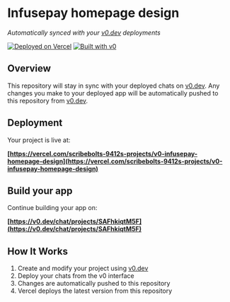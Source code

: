 # Infusepay homepage design

*Automatically synced with your [v0.dev](https://v0.dev) deployments*

[![Deployed on Vercel](https://img.shields.io/badge/Deployed%20on-Vercel-black?style=for-the-badge&logo=vercel)](https://vercel.com/scribebolts-9412s-projects/v0-infusepay-homepage-design)
[![Built with v0](https://img.shields.io/badge/Built%20with-v0.dev-black?style=for-the-badge)](https://v0.dev/chat/projects/SAFhkiqtM5F)

## Overview

This repository will stay in sync with your deployed chats on [v0.dev](https://v0.dev).
Any changes you make to your deployed app will be automatically pushed to this repository from [v0.dev](https://v0.dev).

## Deployment

Your project is live at:

**[https://vercel.com/scribebolts-9412s-projects/v0-infusepay-homepage-design](https://vercel.com/scribebolts-9412s-projects/v0-infusepay-homepage-design)**

## Build your app

Continue building your app on:

**[https://v0.dev/chat/projects/SAFhkiqtM5F](https://v0.dev/chat/projects/SAFhkiqtM5F)**

## How It Works

1. Create and modify your project using [v0.dev](https://v0.dev)
2. Deploy your chats from the v0 interface
3. Changes are automatically pushed to this repository
4. Vercel deploys the latest version from this repository

